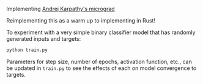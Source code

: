 Implementing [Andrej Karpathy's micrograd](https://github.com/karpathy/micrograd)

Reimplementing this as a warm up to implementing in Rust!

To experiment with a very simple binary classifier model that has randomly generated inputs and targets:
```bash
python train.py
```
Parameters for step size, number of epochs, activation function, etc., can be updated in `train.py` to see the effects of each on model convergence to targets.